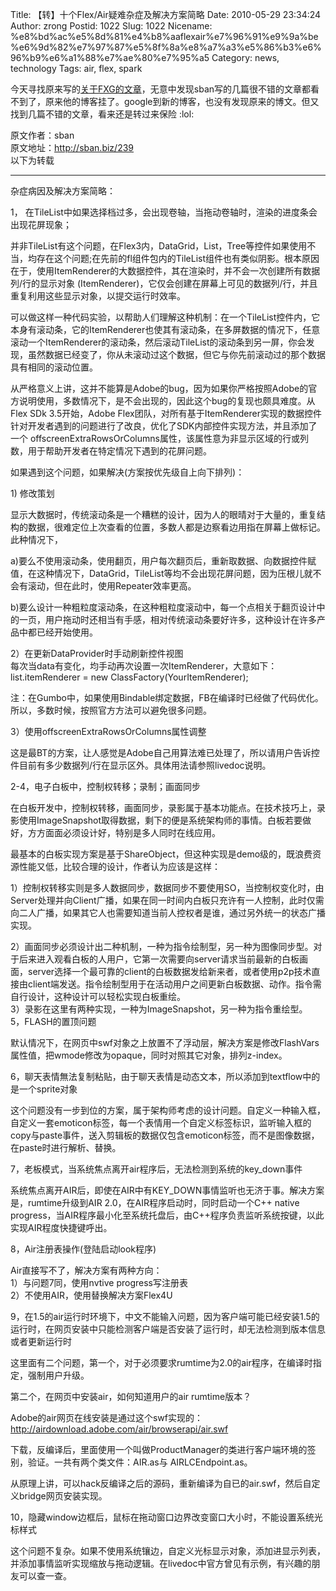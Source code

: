 Title: 【转】十个Flex/Air疑难杂症及解决方案简略
Date: 2010-05-29 23:34:24
Author: zrong
Postid: 1022
Slug: 1022
Nicename: %e8%bd%ac%e5%8d%81%e4%b8%aaflexair%e7%96%91%e9%9a%be%e6%9d%82%e7%97%87%e5%8f%8a%e8%a7%a3%e5%86%b3%e6%96%b9%e6%a1%88%e7%ae%80%e7%95%a5
Category: news, technology
Tags: air, flex, spark

今天寻找原来写的[关于FXG的文章](http://zengrong.net/post/789.htm)，无意中发现sban写的几篇很不错的文章都看不到了，原来他的博客挂了。google到新的博客，也没有发现原来的博文。但又找到几篇不错的文章，看来还是转过来保险
:lol:

原文作者：sban  
原文地址：<http://sban.biz/239>  
以下为转载  
<!--more-->

------------------------------------------------------------------------

杂症病因及解决方案简略：

</p>
1，
在TileList中如果选择档过多，会出现卷轴，当拖动卷轴时，渲染的进度条会出现花屏现象；

并非TileList有这个问题，在Flex3内，DataGrid，List，Tree等控件如果使用不当，均存在这个问题;在先前的fl组件包内的TileList组件也有类似阴影。根本原因在于，使用ItemRenderer的大数据控件，其在渲染时，并不会一次创建所有数据列/行的显示对象
(ItemRenderer)，它仅会创建在屏幕上可见的数据列/行，并且重复利用这些显示对象，以提交运行时效率。

可以做这样一种代码实验，以帮助人们理解这种机制：在一个TileList控件内，它本身有滚动条，它的ItemRenderer也使其有滚动条，在多屏数据的情况下，任意滚动一个ItemRenderer的滚动条，然后滚动TileList的滚动条到另一屏，你会发现，虽然数据已经变了，你从未滚动过这个数据，但它与你先前滚动过的那个数据具有相同的滚动位置。

从严格意义上讲，这并不能算是Adobe的bug，因为如果你严格按照Adobe的官方说明使用，多数情况下，是不会出现的，因此这个bug的复现也颇具难度。从Flex
SDk 3.5开始，Adobe
Flex团队，对所有基于ItemRenderer实现的数据控件针对开发者遇到的问题进行了改良，优化了SDK内部控件实现方法，并且添加了一个
offscreenExtraRowsOrColumns属性，该属性意为非显示区域的行或列数，用于帮助开发者在特定情况下遇到的花屏问题。

如果遇到这个问题，如果解决(方案按优先级自上向下排列)：

1\) 修改策划  

显示大数据时，传统滚动条是一个糟糕的设计，因为人的眼晴对于大量的，重复结构的数据，很难定位上次查看的位置，多数人都是边察看边用指在屏幕上做标记。此种情况下，  

a)要么不使用滚动条，使用翻页，用户每次翻页后，重新取数据、向数据控件赋值，在这种情况下，DataGrid，TileList等均不会出现花屏问题，因为压根儿就不会有滚动，但在此时，使用Repeater效率更高。  

b)要么设计一种粗粒度滚动条，在这种粗粒度滚动中，每一个点相关于翻页设计中的一页，用户拖动时还相当有手感，相对传统滚动条要好许多，这种设计在许多产品中都已经开始使用。

2）在更新DataProvider时手动刷新控件视图  
每次当data有变化，均手动再次设置一次ItemRenderer，大意如下：  
list.itemRenderer = new ClassFactory(YourItemRenderer);  

注：在Gumbo中，如果使用Bindable绑定数据，FB在编译时已经做了代码优化。所以，多数时候，按照官方方法可以避免很多问题。

3）使用offscreenExtraRowsOrColumns属性调整  

这是最BT的方案，让人感觉是Adobe自己用算法难已处理了，所以请用户告诉控件目前有多少数据列/行在显示区外。具体用法请参照livedoc说明。

2-4，电子白板中，控制权转移；录制；画面同步

在白板开发中，控制权转移，画面同步，录影属于基本功能点。在技术技巧上，录影使用ImageSnapshot取得数据，剩下的便是系统架构师的事情。白板若要做好，方方面面必须设计好，特别是多人同时在线应用。

最基本的白板实现方案是基于ShareObject，但这种实现是demo级的，既浪费资源性能又低，比较合理的设计，作者认为应该是这样：  

1）控制权转移实则是多人数据同步，数据同步不要使用SO，当控制权变化时，由Server处理并向Client广播，如果在同一时间内白板只充许有一人控制，此时仅需向二人广播，如果其它人也需要知道当前人控权者是谁，通过另外统一的状态广播实现。  

2）画面同步必须设计出二种机制，一种为指令绘制型，另一种为图像同步型。对于后来进入观看白板的人用户，它第一次需要向server请求当前最新的白板画面，server选择一个最可靠的client的白板数据发给新来者，或者使用p2p技术直接由client端发送。指令绘制型用于在活动用户之间更新白板数据、动作。指令需自行设计，这种设计可以轻松实现白板重绘。  
3）录影在这里有两种实现，一种为ImageSnapshot，另一种为指令重绘型。  
5，FLASH的置顶问题

默认情况下，在网页中swf对象之上放置不了浮动层，解决方案是修改FlashVars属性值，把wmode修改为opaque，同时对照其它对象，排列z-index。

6，聊天表情無法复制粘贴，由于聊天表情是动态文本，所以添加到textflow中的是一个sprite对象

这个问题没有一步到位的方案，属于架构师考虑的设计问题。自定义一种输入框，自定义一套emoticon标签，每一个表情用一个自定义标签标识，监听输入框的copy与paste事件，送入剪辑板的数据仅包含emoticon标签，而不是图像数据，在paste时进行解析、替换。

7，老板模式，当系统焦点离开air程序后，无法检测到系统的key\_down事件

系统焦点离开AIR后，即使在AIR中有KEY\_DOWN事情监听也无济于事。解决方案是，rumtime升级到AIR
2.0，在AIR程序启动时，同时启动一个C++ native
progress，当AIR程序最小化至系统托盘后，由C++程序负责监听系统按键，以此实现AIR程度快捷键呼出。

8，Air注册表操作(登陆启动look程序)

Air直接写不了，解决方案有两种方向：  
1）与问题7同，使用nvtive progress写注册表  
2）不使用AIR，使用替换解决方案Flex4U

9，在1.5的air运行时环境下，中文不能输入问题，因为客户端可能已经安装1.5的运行时，在网页安装中只能检测客户端是否安装了运行时，却无法检测到版本信息或者更新运行时

这里面有二个问题，第一个，对于必须要求rumtime为2.0的air程序，在编译时指定，强制用户升级。

第二个，在网页中安装air，如何知道用户的air rumtime版本？

Adobe的air网页在线安装是通过这个swf实现的：  
http://airdownload.adobe.com/air/browserapi/air.swf

下载，反编译后，里面使用一个叫做ProductManager的类进行客户端环境的签别，验证。一共有两个类文件：AIR.as与
AIRLCEndpoint.as。

从原理上讲，可以hack反编译之后的源码，重新编译为自已的air.swf，然后自定义bridge网页安装实现。

10，隐藏window边框后，鼠标在拖动窗口边界改变窗口大小时，不能设置系统光标样式

这个问题不复杂。如果不使用系统镶边，自定义光标显示对象，添加进显示列表，并添加事情监听实现缩放与拖动逻辑。在livedoc中官方曾见有示例，有兴趣的朋友可以查一查。

